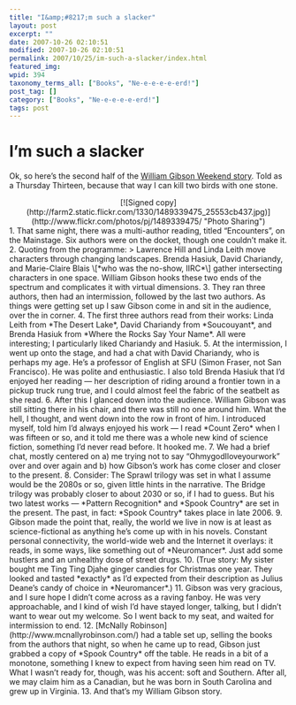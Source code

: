 ```yaml
---
title: "I&amp;#8217;m such a slacker"
layout: post
excerpt: ""
date: 2007-10-26 02:10:51
modified: 2007-10-26 02:10:51
permalink: 2007/10/25/im-such-a-slacker/index.html
featured_img: 
wpid: 394
taxonomy_terms_all: ["Books", "Ne-e-e-e-e-erd!"]
post_tag: []
category: ["Books", "Ne-e-e-e-e-erd!"]
tags: post
---
```


# I&#8217;m such a slacker

Ok, so here’s the second half of the [William Gibson Weekend story](http://www.patrickjohanneson.com/deardiary/2007/10/01/whirlwind-weekend/). Told as a Thursday Thirteen, because that way I can kill two birds with one stone.

<div align="center">[![Signed copy](http://farm2.static.flickr.com/1330/1489339475_25553cb437.jpg)](http://www.flickr.com/photos/pj/1489339475/ "Photo Sharing")</div>1. That same night, there was a multi-author reading, titled “Encounters”, on the Mainstage. Six authors were on the docket, though one couldn’t make it.
2. Quoting from the programme:  
  > Lawrence Hill and Linda Leith move characters through changing landscapes. Brenda Hasiuk, David Chariandy, and Marie-Claire Blais \[*who was the no-show, IIRC*\] gather intersecting characters in one space. William Gibson hooks these two ends of the spectrum and complicates it with virtual dimensions.
3. They ran three authors, then had an intermission, followed by the last two authors. As things were getting set up I saw Gibson come in and sit in the audience, over the in corner.
4. The first three authors read from their works: Linda Leith from *The Desert Lake*, David Chariandy from *Soucouyant*, and Brenda Hasiuk from *Where the Rocks Say Your Name*. All were interesting; I particularly liked Chariandy and Hasiuk.
5. At the intermission, I went up onto the stage, and had a chat with David Chariandy, who is perhaps my age. He’s a professor of English at SFU (Simon Fraser, not San Francisco). He was polite and enthusiastic. I also told Brenda Hasiuk that I’d enjoyed her reading — her description of riding around a frontier town in a pickup truck rung true, and I could almost feel the fabric of the seatbelt as she read.
6. After this I glanced down into the audience. William Gibson was still sitting there in his chair, and there was still no one around him. What the hell, I thought, and went down into the row in front of him. I introduced myself, told him I’d always enjoyed his work — I read *Count Zero* when I was fifteen or so, and it told me there was a whole new kind of science fiction, something I’d never read before. It hooked me.
7. We had a brief chat, mostly centered on a) me trying not to say “OhmygodIloveyourwork” over and over again and b) how Gibson’s work has come closer and closer to the present.
8. Consider: The Sprawl trilogy was set in what I assume would be the 2080s or so, given little hints in the narrative. The Bridge trilogy was probably closer to about 2030 or so, if I had to guess. But his two latest works — *Pattern Recognition* and *Spook Country* are set in the present. The past, in fact: *Spook Country* takes place in late 2006.
9. Gibson made the point that, really, the world we live in now is at least as science-fictional as anything he’s come up with in his novels. Constant personal connectivity, the world-wide web and the Internet it overlays: it reads, in some ways, like something out of *Neuromancer*. Just add some hustlers and an unhealthy dose of street drugs.
10. (True story: My sister bought me Ting Ting Djahe ginger candies for Christmas one year. They looked and tasted *exactly* as I’d expected from their description as Julius Deane’s candy of choice in *Neuromancer*.)
11. Gibson was very gracious, and I sure hope I didn’t come across as a raving fanboy. He was very approachable, and I kind of wish I’d have stayed longer, talking, but I didn’t want to wear out my welcome. So I went back to my seat, and waited for intermission to end.
12. [McNally Robinson](http://www.mcnallyrobinson.com/) had a table set up, selling the books from the authors that night, so when he came up to read, Gibson just grabbed a copy of *Spook Country* off the table. He reads in a bit of a monotone, something I knew to expect from having seen him read on TV. What I wasn’t ready for, though, was his accent: soft and Southern. After all, we may claim him as a Canadian, but he was born in South Carolina and grew up in Virginia.
13. And that’s my William Gibson story.